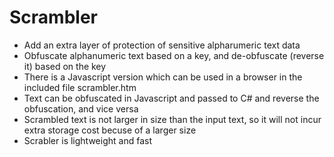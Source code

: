 # Scrambler

* Add an extra layer of protection of sensitive alpharumeric text data
* Obfuscate alphanumeric text based on a key, and de-obfuscate (reverse it) based on the key
* There is a Javascript version which can be used in a browser in the included file scrambler.htm
* Text can be obfuscated in Javascript and passed to C# and reverse the obfuscation, and vice versa
* Scrambled text is not larger in size than the input text, so it will not incur extra storage cost becuse of a larger size
* Scrabler is lightweight and fast
